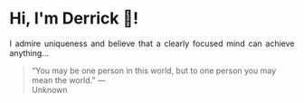 # Hi, I'm Derrick 👋!
<p align="justify">I admire uniqueness and believe that a clearly focused mind can achieve anything...</p> 
<!-- #quote-start -->
<blockquote>&ldquo;You may be one person in this world, but to one person you may mean the world.&rdquo; &mdash; <footer>Unknown</footer></blockquote>
<!-- #quote-end -->
